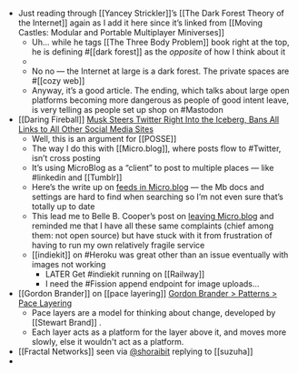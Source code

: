- Just reading through [[Yancey Strickler]]’s [[The Dark Forest Theory of the Internet]] again as I add it here since it’s linked from [[Moving Castles: Modular and Portable Multiplayer Miniverses]]
	- Uh… while he tags [[The Three Body Problem]] book right at the top, he is defining #[[dark forest]] as the _opposite_ of how I think about it
	-
	- No no — the Internet at large is a dark forest. The private spaces are #[[cozy web]]
	- Anyway, it’s a good article. The ending, which talks about large open platforms becoming more dangerous as people of good intent leave, is very telling as people set up shop on #Mastodon
- [[Daring Fireball]] [Musk Steers Twitter Right Into the Iceberg, Bans All Links to All Other Social Media Sites](https://daringfireball.net/linked/2022/12/18/musk-twitter-iceberg)
	- Well, this is an argument for [[POSSE]]
	- The way I do this with [[Micro.blog]], where posts flow to #Twitter, isn’t cross posting
	- It’s using MicroBlog as a “client” to post to multiple places — like #linkedin and [[Tumblr]]
	- Here’s the write up on [feeds in Micro.blog](https://book.micro.blog/microblog-and-feeds/) — the Mb docs and settings are hard to find when searching so I’m not even sure that’s totally up to date
	- This lead me to Belle B. Cooper’s post on [leaving Micro.blog](https://bellebcooper.com/blog/leaving-microblog) and reminded me that I have all these same complaints (chief among them: not open source) but have stuck with it from frustration of having to run my own relatively fragile service
	- [[indiekit]] on #Heroku was great other than an issue eventually with images not working
		- LATER Get #indiekit running on [[Railway]]
		- I need the #Fission append endpoint for image uploads…
- [[Gordon Brander]] on [[pace layering]] [Gordon Brander > Patterns > Pace Layering](https://gordonbrander.com/pattern/pace-layers/)
	- Pace layers are a model for thinking about change, developed by [[Stewart Brand]] .
	- Each layer acts as a platform for the layer above it, and moves more slowly, else it wouldn't act as a platform.
- [[Fractal Networks]] seen via [@shoraibit](https://twitter.com/shoraibit/status/1604685774141767680) replying to [[suzuha]]
-